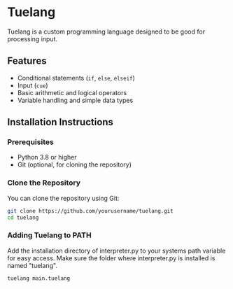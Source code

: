 # Tuelang

Tuelang is a custom programming language designed to be good for processing input.

## Features

- Conditional statements (`if`, `else`, `elseif`)
- Input (`cue`)
- Basic arithmetic and logical operators
- Variable handling and simple data types

## Installation Instructions

### Prerequisites

- Python 3.8 or higher
- Git (optional, for cloning the repository)

### Clone the Repository

You can clone the repository using Git:

```bash
git clone https://github.com/yourusername/tuelang.git
cd tuelang
```
### Adding Tuelang to PATH
Add the installation directory of interpreter.py to your systems path variable for easy access. Make sure the folder where interpreter.py is installed is named "tuelang".
```bash
tuelang main.tuelang
```
